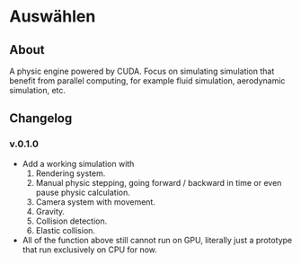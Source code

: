 # Auswählen

## About
A physic engine powered by CUDA. Focus on simulating simulation that benefit from parallel computing, for example fluid simulation, aerodynamic simulation, etc.

## Changelog
### v.0.1.0
- Add a working simulation with
    1. Rendering system.
    2. Manual physic stepping, going forward / backward in time or even pause physic calculation.
    3. Camera system with movement.
    4. Gravity.
    5. Collision detection.
    6. Elastic collision.
- All of the function above still cannot run on GPU, literally just a prototype that run exclusively on CPU for now.